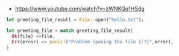  * https://www.youtube.com/watch?v=zWNKQq1HSdg

```rust
let greeting_file_result = File::open("hello.tet");

let greeting_file = match greeting_file_result{
  Ok(file) =>file,
  Err(error) => panic!("Problem opening the file {:?}",error),
}
```
